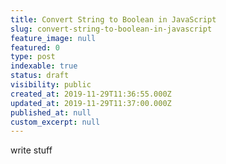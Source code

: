 ```yaml
---
title: Convert String to Boolean in JavaScript
slug: convert-string-to-boolean-in-javascript
feature_image: null
featured: 0
type: post
indexable: true
status: draft
visibility: public
created_at: 2019-11-29T11:36:55.000Z
updated_at: 2019-11-29T11:37:00.000Z
published_at: null
custom_excerpt: null
---
```


write stuff